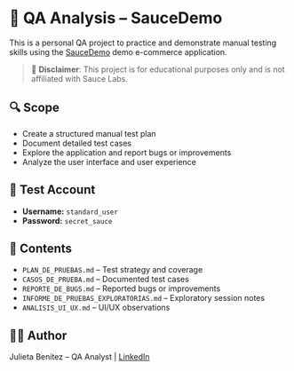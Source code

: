 # 🧪 QA Analysis – SauceDemo

This is a personal QA project to practice and demonstrate manual testing skills using the [SauceDemo](https://www.saucedemo.com/) demo e-commerce application.

> 📌 **Disclaimer**: This project is for educational purposes only and is not affiliated with Sauce Labs.

## 🔍 Scope

- Create a structured manual test plan
- Document detailed test cases
- Explore the application and report bugs or improvements
- Analyze the user interface and user experience

## 🎯 Test Account

- **Username:** `standard_user`
- **Password:** `secret_sauce`

## 📂 Contents

- `PLAN_DE_PRUEBAS.md` – Test strategy and coverage
- `CASOS_DE_PRUEBA.md` – Documented test cases
- `REPORTE_DE_BUGS.md` – Reported bugs or improvements
- `INFORME_DE_PRUEBAS_EXPLORATORIAS.md` – Exploratory session notes
- `ANALISIS_UI_UX.md` – UI/UX observations

## 👩‍💻 Author

Julieta Benítez – QA Analyst | [LinkedIn](https://www.linkedin.com/in/julieta-jazmin-benitez-2751b6137/)
